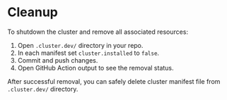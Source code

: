 # Cleanup

To shutdown the cluster and remove all associated resources:

1. Open `.cluster.dev/` directory in your repo.
2. In each manifest set `cluster.installed` to `false`.
3. Commit and push changes.
4. Open GitHub Action output to see the removal status.

After successful removal, you can safely delete cluster manifest file from `.cluster.dev/` directory.
